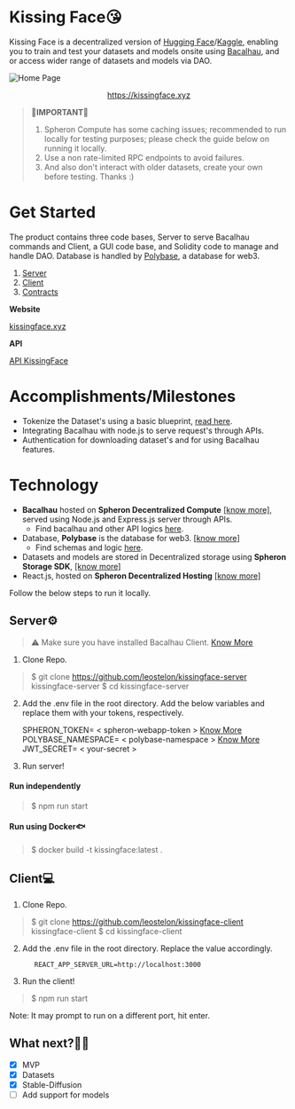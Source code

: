 
# Kissing Face😘

Kissing Face is a decentralized version of [Hugging Face](https://huggingface.co/)/[Kaggle](https://www.kaggle.com/), enabling you to train and test your datasets and models onsite using [Bacalhau](https://docs.bacalhau.org/), and or access wider range of datasets and models via DAO. 

![Home Page](https://kissing-face-09fc6f51-bc74-41e7-9ecf-433804ba-7ecac0.spheron.app/Screenshot_11.png)
[](https://kissingface.xyz)<center>https://kissingface.xyz</center>

> 🔴**IMPORTANT**🔴 
> 
> 1. Spheron Compute has some caching issues; recommended to run locally
> for testing purposes; please check the guide below on running it
> locally.
> 2. Use a non rate-limited RPC endpoints to avoid failures. 
> 3. And also don't interact with older datasets, create your own before testing. Thanks :)

# Get Started

The product contains three code bases, Server to serve Bacalhau commands and Client, a GUI code base, and Solidity code to manage and handle DAO. Database is handled by [Polybase](https://polybase.xyz/), a database for web3.

1. [Server](https://github.com/leostelon/kissingface-server)
2. [Client](https://github.com/leostelon/kissingface-client)
4. [Contracts](https://github.com/leostelon/kissingface-client/tree/main/src/contracts)

**Website**

[kissingface.xyz](https://kissingface.xyz/)

**API**

[API KissingFace](https://api.kissingface.xyz/)

# Accomplishments/Milestones

 - Tokenize the Dataset's using a basic blueprint, [read here](https://docs.google.com/document/d/1OYDh_gs7mAk2M_O9m-2KedQA7MNo6ysIzH6eaQZxMOk/edit?pli=1).
 - Integrating Bacalhau with node.js to serve request's through APIs.
 - Authentication for downloading dataset's and for using Bacalhau features.

# Technology
 - **Bacalhau** hosted on **Spheron Decentralized Compute** [[know more]](https://spheron.network/#decentralised-compute), served using Node.js and Express.js server through APIs.
	 - Find bacalhau and other API logics [here](https://github.com/leostelon/kissingface-server/tree/main/src/routes).
 - Database, **Polybase** is the database for web3. [[know more]](https://polybase.xyz/)
	- Find schemas and logic [here](https://github.com/leostelon/kissingface-server/tree/main/src/polybase).
- Datasets and models are stored in Decentralized storage using **Spheron Storage SDK**, [[know more]](https://spheron.network/#storage-sdk)
- React.js, hosted on **Spheron Decentralized Hosting**  [[know more]](https://spheron.network/#decentralized-hosting)

Follow the below steps to run it locally.

## Server⚙️
> ⚠️ Make sure you have installed Bacalhau Client. [Know More](https://docs.bacalhau.org/getting-started/installation)

1. Clone Repo.
> $ git clone https://github.com/leostelon/kissingface-server kissingface-server
>  $ cd kissingface-server
2. Add the .env file in the root directory. Add the below variables and replace them with your tokens, respectively.

	  SPHERON_TOKEN= < spheron-webapp-token > [Know More](https://docs.spheron.network/rest-api/#creating-an-access-token)
POLYBASE_NAMESPACE= < polybase-namespace > [Know More](https://explorer.testnet.polybase.xyz/studio)
JWT_SECRET= < your-secret >
3. Run server!
#### Run independently
> $ npm run start
#### Run using Docker🐟
> $ docker build -t kissingface:latest .

## Client💻

1. Clone Repo.
> $ git clone https://github.com/leostelon/kissingface-client kissingface-client
>  $ cd kissingface-client
2. Add the .env file in the root directory. Replace the value accordingly.

		  REACT_APP_SERVER_URL=http://localhost:3000
	  
4. Run the client!
> $ npm run start

Note: It may prompt to run on a different port, hit enter.

## What next?👨‍💻
 - [x] MVP
 - [x] Datasets
 - [x] Stable-Diffusion
 - [ ] Add support for models
